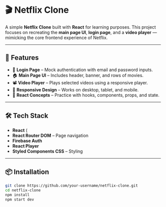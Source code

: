 # 🎬 Netflix Clone

A simple **Netflix Clone** built with **React** for learning purposes. This project focuses on recreating the **main page UI**, **login page**, and a **video player** — mimicking the core frontend experience of Netflix.

---

## 🚀 Features

- 🔐 **Login Page** – Mock authentication with email and password inputs.
- 🏠 **Main Page UI** – Includes header, banner, and rows of movies.
- 📽️ **Video Player** – Plays selected videos using a responsive player.
- 🎨 **Responsive Design** – Works on desktop, tablet, and mobile.
- 🧠 **React Concepts** – Practice with hooks, components, props, and state.

---

## 🛠️ Tech Stack

- **React** (
- **React Router DOM** – Page navigation
- **Firebase Auth** 
- **React Player** 
- **Styled Components CSS** – Styling

---

## 📦 Installation


```bash
git clone https://github.com/your-username/netflix-clone.git
cd netflix-clone
npm install
npm start dev
```


